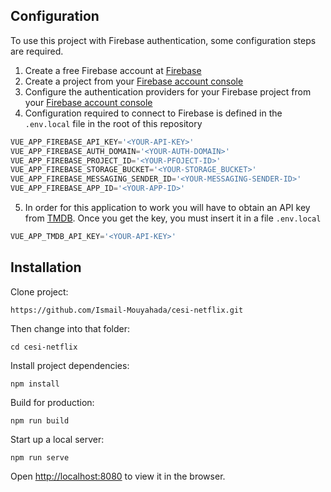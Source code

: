 
## Configuration
To use this project with Firebase authentication, some configuration steps are required.
  1) Create a free Firebase account at [Firebase](https://firebase.google.com)
  2) Create a project from your [Firebase account console](https://console.firebase.google.com)
  3) Configure the authentication providers for your Firebase project from your [Firebase account console](https://console.firebase.google.com)
  4) Configuration required to connect to Firebase is defined in the `.env.local` file in the root of this repository
```js
VUE_APP_FIREBASE_API_KEY='<YOUR-API-KEY>'
VUE_APP_FIREBASE_AUTH_DOMAIN='<YOUR-AUTH-DOMAIN>'
VUE_APP_FIREBASE_PROJECT_ID='<YOUR-PFOJECT-ID>'
VUE_APP_FIREBASE_STORAGE_BUCKET='<YOUR-STORAGE_BUCKET>'
VUE_APP_FIREBASE_MESSAGING_SENDER_ID='<YOUR-MESSAGING-SENDER-ID>'
VUE_APP_FIREBASE_APP_ID='<YOUR-APP-ID>'
```
  5) In order for this application to work you will have to obtain an API key from [TMDB](https://www.themoviedb.org/settings/api). Once you get the key, you must insert it in a file `.env.local`
```js
VUE_APP_TMDB_API_KEY='<YOUR-API-KEY>'
```

## Installation
Clone project:
```shell
https://github.com/Ismail-Mouyahada/cesi-netflix.git
```

Then change into that folder:
```shell
cd cesi-netflix
```

Install project dependencies:
```shell
npm install
```

Build for production:
```shell
npm run build
```

Start up a local server:
```shell
npm run serve
```

Open [http://localhost:8080](http://localhost:8080) to view it in the browser.
 
 
